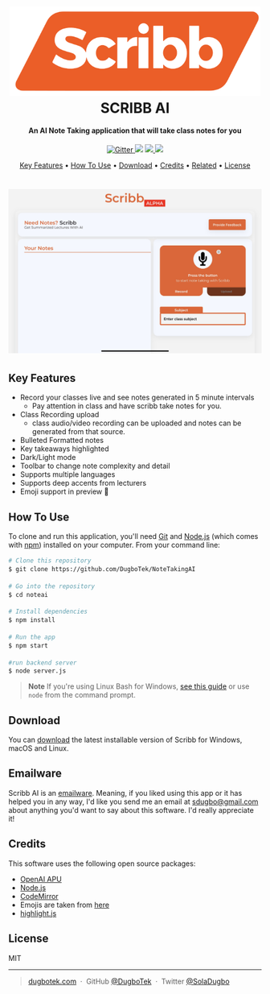 <h1 align="center">
  <br>
  <a href="https://www.scribb.ai"><img src="/noteai/src/assets/images/scribblogo.svg" alt="Markdownify" width="500"></a>
  <br>
  SCRIBB AI
  <br>
</h1>

<h4 align="center">An AI Note Taking application that will take class notes for you</h4>

<p align="center">
  <a href="https://badge.fury.io/js/electron-markdownify">
    <img src="https://badge.fury.io/js/electron-markdownify.svg"
         alt="Gitter">
  </a>
  <a href="https://gitter.im/amitmerchant1990/electron-markdownify"><img src="https://badges.gitter.im/amitmerchant1990/electron-markdownify.svg"></a>
  <a href="https://saythanks.io/to/bullredeyes@gmail.com">
      <img src="https://img.shields.io/badge/SayThanks.io-%E2%98%BC-1EAEDB.svg">
  </a>
  <a href="https://www.paypal.me/AmitMerchant">
    <img src="https://img.shields.io/badge/$-donate-ff69b4.svg?maxAge=2592000&amp;style=flat">
  </a>
</p>

<p align="center">
  <a href="#key-features">Key Features</a> •
  <a href="#how-to-use">How To Use</a> •
  <a href="#download">Download</a> •
  <a href="#credits">Credits</a> •
  <a href="#related">Related</a> •
  <a href="#license">License</a>
</p>
<h1 align="center">
<a align="center" href="http://www.amitmerchant.com/electron-markdownify"><img src="/noteai/src/assets/images/demo.jpeg" alt="Markdownify" width="800"></a>
</h1>

## Key Features

- Record your classes live and see notes generated in 5 minute intervals
  - Pay attention in class and have scribb take notes for you.
- Class Recording upload
  - class audio/video recording can be uploaded and notes can be generated from that source.
- Bulleted Formatted notes
- Key takeaways highlighted
- Dark/Light mode
- Toolbar to change note complexity and detail
- Supports multiple languages
- Supports deep accents from lecturers
- Emoji support in preview :tada:

## How To Use

To clone and run this application, you'll need [Git](https://git-scm.com) and [Node.js](https://nodejs.org/en/download/) (which comes with [npm](http://npmjs.com)) installed on your computer. From your command line:

```bash
# Clone this repository
$ git clone https://github.com/DugboTek/NoteTakingAI

# Go into the repository
$ cd noteai

# Install dependencies
$ npm install

# Run the app
$ npm start

#run backend server
$ node server.js
```

> **Note**
> If you're using Linux Bash for Windows, [see this guide](https://www.howtogeek.com/261575/how-to-run-graphical-linux-desktop-applications-from-windows-10s-bash-shell/) or use `node` from the command prompt.

## Download

You can [download](https://github.com/DugboTek/NoteTakingAIy/releases/tag/v1.2.0) the latest installable version of Scribb for Windows, macOS and Linux.

## Emailware

Scribb AI is an [emailware](https://en.wiktionary.org/wiki/emailware). Meaning, if you liked using this app or it has helped you in any way, I'd like you send me an email at <sdugbo@gmail.com> about anything you'd want to say about this software. I'd really appreciate it!

## Credits

This software uses the following open source packages:

- [OpenAI APU](https://www.npmjs.com/package/openai)
- [Node.js](https://nodejs.org/)
- [CodeMirror](http://codemirror.net/)
- Emojis are taken from [here](https://github.com/arvida/emoji-cheat-sheet.com)
- [highlight.js](https://highlightjs.org/)


## License

MIT

---

> [dugbotek.com](https://www.dugbotek.com) &nbsp;&middot;&nbsp;
> GitHub [@DugboTek](https://github.com/DugboTek) &nbsp;&middot;&nbsp;
> Twitter [@SolaDugbo](https://twitter.com/soladugbo)

